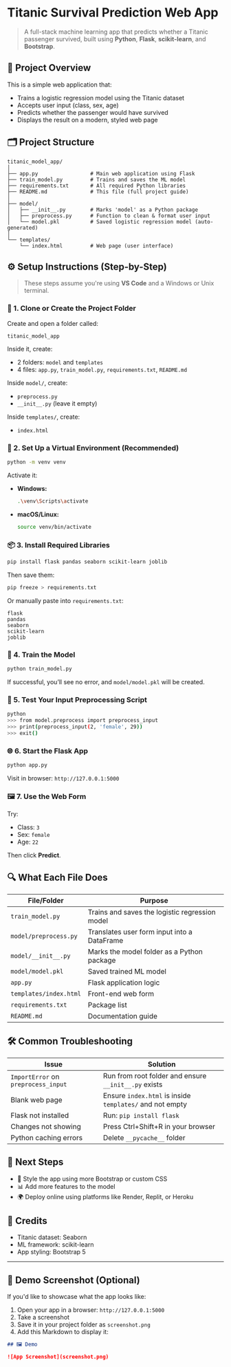 
# Titanic Survival Prediction Web App

> A full-stack machine learning app that predicts whether a Titanic passenger survived, built using **Python**, **Flask**, **scikit-learn**, and **Bootstrap**.

## 🧠 Project Overview

This is a simple web application that:
- Trains a logistic regression model using the Titanic dataset
- Accepts user input (class, sex, age)
- Predicts whether the passenger would have survived
- Displays the result on a modern, styled web page

## 🗂️ Project Structure

```
titanic_model_app/
│
├── app.py                 # Main web application using Flask
├── train_model.py         # Trains and saves the ML model
├── requirements.txt       # All required Python libraries
├── README.md              # This file (full project guide)
│
├── model/
│   ├── __init__.py        # Marks 'model' as a Python package
│   ├── preprocess.py      # Function to clean & format user input
│   └── model.pkl          # Saved logistic regression model (auto-generated)
│
└── templates/
    └── index.html         # Web page (user interface)
```

## ⚙️ Setup Instructions (Step-by-Step)

> These steps assume you're using **VS Code** and a Windows or Unix terminal.

### 🧱 1. Clone or Create the Project Folder

Create and open a folder called:

```
titanic_model_app
```

Inside it, create:
- 2 folders: `model` and `templates`
- 4 files: `app.py`, `train_model.py`, `requirements.txt`, `README.md`

Inside `model/`, create:
- `preprocess.py`
- `__init__.py` (leave it empty)

Inside `templates/`, create:
- `index.html`

### 🐍 2. Set Up a Virtual Environment (Recommended)

```bash
python -m venv venv
```

Activate it:

- **Windows:**
  ```bash
  .\venv\Scripts\activate
  ```
- **macOS/Linux:**
  ```bash
  source venv/bin/activate
  ```

### 📦 3. Install Required Libraries

```bash
pip install flask pandas seaborn scikit-learn joblib
```

Then save them:

```bash
pip freeze > requirements.txt
```

Or manually paste into `requirements.txt`:

```
flask
pandas
seaborn
scikit-learn
joblib
```

### 🤖 4. Train the Model

```bash
python train_model.py
```

If successful, you’ll see no error, and `model/model.pkl` will be created.

### 🧪 5. Test Your Input Preprocessing Script

```bash
python
>>> from model.preprocess import preprocess_input
>>> print(preprocess_input(2, 'female', 29))
>>> exit()
```

### 🌐 6. Start the Flask App

```bash
python app.py
```

Visit in browser: `http://127.0.0.1:5000`

### 🖼️ 7. Use the Web Form

Try:
- Class: `3`
- Sex: `female`
- Age: `22`

Then click **Predict**.

## 🔍 What Each File Does

| File/Folder | Purpose |
|-------------|---------|
| `train_model.py` | Trains and saves the logistic regression model |
| `model/preprocess.py` | Translates user form input into a DataFrame |
| `model/__init__.py` | Marks the model folder as a Python package |
| `model/model.pkl` | Saved trained ML model |
| `app.py` | Flask application logic |
| `templates/index.html` | Front-end web form |
| `requirements.txt` | Package list |
| `README.md` | Documentation guide |

## 🛠️ Common Troubleshooting

| Issue | Solution |
|-------|----------|
| `ImportError` on `preprocess_input` | Run from root folder and ensure `__init__.py` exists |
| Blank web page | Ensure `index.html` is inside `templates/` and not empty |
| Flask not installed | Run: `pip install flask` |
| Changes not showing | Press Ctrl+Shift+R in your browser |
| Python caching errors | Delete `__pycache__` folder |

## 🚀 Next Steps

- 🎨 Style the app using more Bootstrap or custom CSS
- 📊 Add more features to the model
- 🌍 Deploy online using platforms like Render, Replit, or Heroku

## 👏 Credits

- Titanic dataset: Seaborn
- ML framework: scikit-learn
- App styling: Bootstrap 5

---

## 📸 Demo Screenshot (Optional)

If you'd like to showcase what the app looks like:

1. Open your app in a browser: `http://127.0.0.1:5000`
2. Take a screenshot
3. Save it in your project folder as `screenshot.png`
4. Add this Markdown to display it:

```markdown
## 🖼️ Demo

![App Screenshot](screenshot.png)
